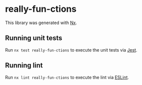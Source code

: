 # really-fun-ctions

This library was generated with [Nx](https://nx.dev).

## Running unit tests

Run `nx test really-fun-ctions` to execute the unit tests via [Jest](https://jestjs.io).

## Running lint

Run `nx lint really-fun-ctions` to execute the lint via [ESLint](https://eslint.org/).
